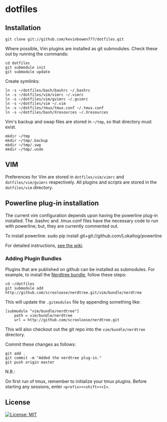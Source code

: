 # dotfiles

## Installation #

    git clone git://github.com/kevinbowen777/dotfiles.git

Where possible, Vim plugins are installed as git submodules. Check these out by
running the commands:

    cd dotfiles
    git submodule init
    git submodule update

Create symlinks:

    ln -s ~/dotfiles/bash/bashrc ~/.bashrc
    ln -s ~/dotfiles/vim/vimrc ~/.vimrc
    ln -s ~/dotfiles/vim/gvimrc ~/.gvimrc
    ln -s ~/dotfiles/vim ~/.vim
    ln -s ~/dotfiles/tmux/tmux.conf ~/.tmux.conf
	ln -s ~/dotfiles/bash/Xresources ~/.Xresources

Vim's backup and swap files are stored in `~/tmp`, so that directory must exist.

    mkdir ~/tmp
    mkdir ~/tmp/.backup
    mkdir ~/tmp/.swp
    mkdir ~/tmp/.undo
      
## VIM #

Preferences for Vim are stored in `dotfiles/vim/vimrc` and `dotfiles/vim/gvimrc`
respectively. All plugins and scripts are stored in the `dotfiles/vim`
directory.

## Powerline plug-in installation
The current vim configuration depends upon having the powerline plug-in
installed. The .bashrc and .tmux.conf files have the necessary code to run with powerline; but, they are currently commented out.

To install powerline:
	sudo pip install git+git://github.com/Lokaltog/powerline

For detailed instructions, [see the wiki](https://github.com/kevinbowen777/dotfiles/wiki/Powerline-Plugin-Installation-Instructions).

### Adding Plugin Bundles ##

Plugins that are published on github can be installed as submodules. For
example, to install the [Nerdtree bundle](http://github.com/scrooloose/nerdtree.git), follow these steps:

    cd ~/dotfiles
    git submodule add http://github.com/scrooloose/nerdtree.git/vim/bundle/nerdtree 

This will update the `.gitmodules` file by appending something like:

    [submodule "vim/bundle/nerdtree"]
        path = vim/bundle/nerdtree
        url = http://github.com/scrooloose/nerdtree.git

This will also checkout out the git repo into the `vim/bundle/nerdtree` directory.

Commit these changes as follows:

    git add .
    git commit -m "Added the nerdtree plug-in."
    git push origin master

N.B.: 

On first run of tmux, remember to initialize your tmux plugins. Before 
starting any sessions, enter `<prefix>+<shift>+<I>`.

## License
[![License: MIT](https://img.shields.io/badge/License-MIT-yellow.svg)](https://opensource.org/licenses/MIT)
